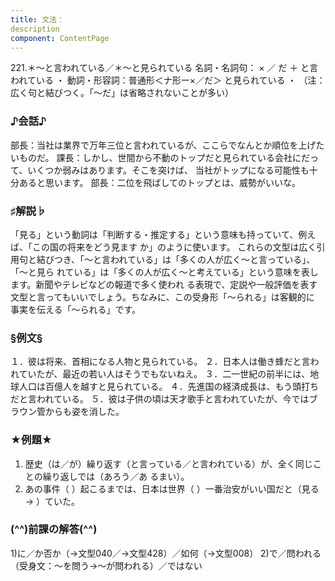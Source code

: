 ```yaml
---
title: 文法：
description
component: ContentPage
---
```



221.＊～と言われている／＊～と見られている
名詞・名詞句： × ／ だ ＋ と言われている ・
動詞・形容詞：普通形＜ナ形ー×／だ＞ と見られている ・
（注：広く句と結びつく。「～だ」は省略されないことが多い）  
### ♪会話♪
部長：当社は業界で万年三位と言われているが、ここらでなんとか順位を上げたいものだ。 課長：しかし、世間から不動のトップだと見られている会社にだって、いくつか弱みはあります。そこを突けば、 当社がトップになる可能性も十分あると思います。
部長：二位を飛ばしてのトップとは、威勢がいいな。
### ♯解説♭
「見る」という動詞は「判断する・推定する」という意味も持っていて、例えば、「この国の将来をどう見ます
か」のように使います。 これらの文型は広く引用句と結びつき、「～と言われている」は「多くの人が広く～と言っている」、「～と見ら
れている」は「多くの人が広く～と考えている」という意味を表します。新聞やテレビなどの報道で多く使われ る表現で、定説や一般評価を表す文型と言ってもいいでしょう。ちなみに、この受身形「～られる」は客観的に 事実を伝える「～られる」です。
### §例文§
１．彼は将来、首相になる人物と見られている。
２．日本人は働き蜂だと言われていたが、最近の若い人はそうでもないねえ。
３．二一世紀の前半には、地球人口は百億人を越すと見られている。
４．先進国の経済成長は、もう頭打ちだと言われている。
５．彼は子供の頃は天才歌手と言われていたが、今ではブラウン管からも姿を消した。
### ★例題★
1) 歴史（は／が）繰り返す（と言っている／と言われている）が、全く同じことの繰り返しでは（あろう／あ
るまい）。    
2) あの事件（ ）起こるまでは、日本は世界（ ）一番治安がいい国だと（見る→ ）ていた。
### (^^)前課の解答(^^)
1)に／か否か（→文型040／→文型428）／如何（→文型008）
2)で／問われる（受身文：～を問う→～が問われる）／ではない
